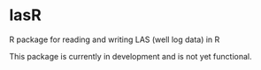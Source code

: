 # lasR
R package for reading and writing LAS (well log data) in R

This package is currently in development and is not yet functional.
